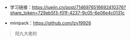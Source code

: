 + 学习链接：https://juejin.cn/post/7146976516692410376?share_token=729eb5f3-f01f-4237-9c05-6e06e4c0131c

+ minipack：https://github.com/lzy19926
> 阳九大佬的